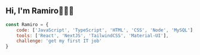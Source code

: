 ## Hi, I'm Ramiro👋👨‍💻


```js
const Ramiro = {
	code: ['JavaScript', 'TypeScript', 'HTML', 'CSS', 'Node', 'MySQL'],
	tools: ['React', 'NextJS', 'TailwindCSS', 'Material-UI'],
	challenge: 'get my first IT job'
}
```
